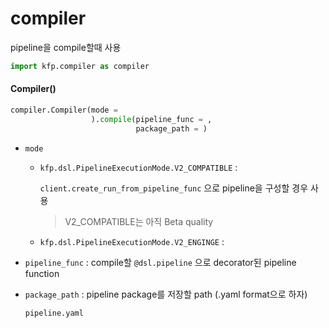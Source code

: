 # compiler

pipeline을 compile할때 사용

```python
import kfp.compiler as compiler
```



#### Compiler()

```python
compiler.Compiler(mode = 
				  ).compile(pipeline_func = ,
                            package_path = )
```

- `mode` 

  - `kfp.dsl.PipelineExecutionMode.V2_COMPATIBLE` : 

    `client.create_run_from_pipeline_func` 으로 pipeline을 구성할 경우 사용

    > V2_COMPATIBLE는 아직 Beta quality

  - `kfp.dsl.PipelineExecutionMode.V2_ENGINGE` : 

- `pipeline_func` : compile할 `@dsl.pipeline` 으로 decorator된 pipeline function

- `package_path` : pipeline package를 저장할 path (.yaml format으로 하자)

  `pipeline.yaml`


